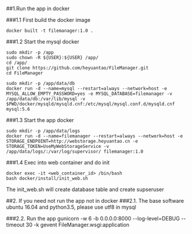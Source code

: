 ##1.Run the app in docker

###1.1 First build the docker image
```
docker built -t filemanager:1.0 .
```
###1.2 Start the mysql docker
```
sudo mkdir -p /app
sudo chown -R ${USER}:${USER} /app/
cd /app/
git clone https://github.com/heyuantao/FileManager.git
cd FileManager

sudo mkdir -p /app/data/db
docker run -d --name=mysql --restart=always --network=host -e MYSQL_ALLOW_EMPTY_PASSWORD=yes -e MYSQL_DATABASE=filemanager -v /app/data/db:/var/lib/mysql -v $PWD/docker/mysqld/mysqld.cnf:/etc/mysql/mysql.conf.d/mysqld.cnf mysql:5.6
```
###1.3 Start the app docker
```
sudo mkdir -p /app/data/logs
docker run -d --name=filemanager --restart=always --network=host -e STORAGE_ENDPOINT=http://webstorage.heyuantao.cn -e STORAGE_TOKEN=UseMyWebStorageService -v /app/data/logs/:/var/log/supervisor/ filemanager:1.0
```
###1.4 Exec into web container and do init
```
docker exec -it <web_container_id> /bin/bash   
bash docker/install/init_web.sh
```
The init_web.sh will create database table and create supseruser

##2. If you need not run the app not in docker
###2.1. The base software 
ubuntu 16.04 and python3.5, please use utf8 in mysql

###2.2. Run the app
gunicorn -w 6 -b 0.0.0.0:8000 --log-level=DEBUG --timeout 30 -k gevent FileManager.wsgi:application
